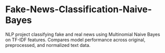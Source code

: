 # Fake-News-Classification-Naive-Bayes
NLP project classifying fake and real news using Multinomial Naive Bayes on TF-IDF features. Compares model performance across original, preprocessed, and normalized text data.
